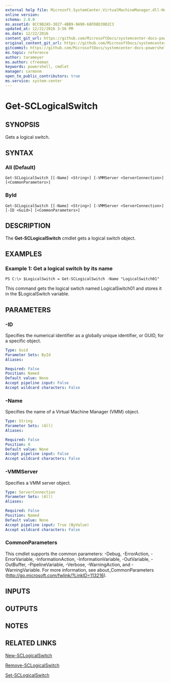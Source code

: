 ```yaml
---
external help file: Microsoft.SystemCenter.VirtualMachineManager.dll-Help.xml
online version: 
schema: 2.0.0
ms.assetid: 8CC9B2A5-3027-4BB9-9A90-68FD8D39D2C3
updated_at: 12/22/2016 3:56 PM
ms.date: 12/22/2016
content_git_url: https://github.com/MicrosoftDocs/systemcenter-docs-powershell/blob/live/systemcenter-cmdlets/SystemCenter2016/VirtualMachineManager/vlatest/Get-SCLogicalSwitch.md
original_content_git_url: https://github.com/MicrosoftDocs/systemcenter-docs-powershell/blob/live/systemcenter-cmdlets/SystemCenter2016/VirtualMachineManager/vlatest/Get-SCLogicalSwitch.md
gitcommit: https://github.com/MicrosoftDocs/systemcenter-docs-powershell/blob/96e5647587661652225fbdd2c797cd4d59d542bc/systemcenter-cmdlets/SystemCenter2016/VirtualMachineManager/vlatest/Get-SCLogicalSwitch.md
ms.topic: reference
author: tarameyer
ms.author: cfreeman
keywords: powershell, cmdlet
manager: carmonm
open_to_public_contributors: true
ms.service: system-center
---
```


# Get-SCLogicalSwitch

## SYNOPSIS
Gets a logical switch.

## SYNTAX

### All (Default)
```
Get-SCLogicalSwitch [[-Name] <String>] [-VMMServer <ServerConnection>] [<CommonParameters>]
```

### ById
```
Get-SCLogicalSwitch [[-Name] <String>] [-VMMServer <ServerConnection>] [-ID <Guid>] [<CommonParameters>]
```

## DESCRIPTION
The **Get-SCLogicalSwitch** cmdlet gets a logical switch object.

## EXAMPLES

### Example 1: Get a logical switch by its name
```
PS C:\> $LogicalSwitch = Get-SCLogicalSwitch -Name "LogicalSwitch01"
```

This command gets the logical swtich named LogicalSwitch01 and stores it in the $LogicalSwitch variable.

## PARAMETERS

### -ID
Specifies the numerical identifier as a globally unique identifier, or GUID, for a specific object.

```yaml
Type: Guid
Parameter Sets: ById
Aliases: 

Required: False
Position: Named
Default value: None
Accept pipeline input: False
Accept wildcard characters: False
```

### -Name
Specifies the name of a Virtual Machine Manager (VMM) object.

```yaml
Type: String
Parameter Sets: (All)
Aliases: 

Required: False
Position: 0
Default value: None
Accept pipeline input: False
Accept wildcard characters: False
```

### -VMMServer
Specifies a VMM server object.

```yaml
Type: ServerConnection
Parameter Sets: (All)
Aliases: 

Required: False
Position: Named
Default value: None
Accept pipeline input: True (ByValue)
Accept wildcard characters: False
```

### CommonParameters
This cmdlet supports the common parameters: -Debug, -ErrorAction, -ErrorVariable, -InformationAction, -InformationVariable, -OutVariable, -OutBuffer, -PipelineVariable, -Verbose, -WarningAction, and -WarningVariable. For more information, see about_CommonParameters (http://go.microsoft.com/fwlink/?LinkID=113216).

## INPUTS

## OUTPUTS

## NOTES

## RELATED LINKS

[New-SCLogicalSwitch](xref:SystemCenter2016/VirtualMachineManager/vlatest/New-SCLogicalSwitch.md)

[Remove-SCLogicalSwitch](xref:SystemCenter2016/VirtualMachineManager/vlatest/Remove-SCLogicalSwitch.md)

[Set-SCLogicalSwitch](xref:SystemCenter2016/VirtualMachineManager/vlatest/Set-SCLogicalSwitch.md)

